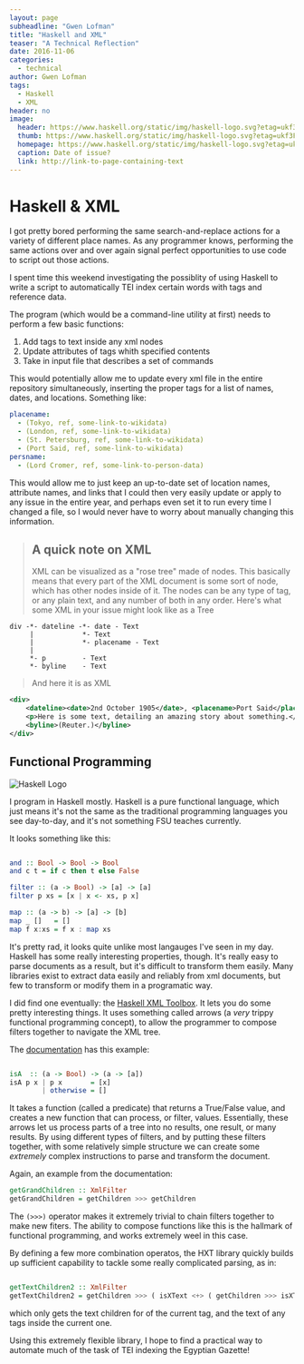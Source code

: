 ```yaml
---
layout: page
subheadline: "Gwen Lofman"
title: "Haskell and XML"
teaser: "A Technical Reflection"
date: 2016-11-06
categories:
  - technical
author: Gwen Lofman
tags:
  - Haskell
  - XML
header: no
image:
  header: https://www.haskell.org/static/img/haskell-logo.svg?etag=ukf3Fg7-
  thumb: https://www.haskell.org/static/img/haskell-logo.svg?etag=ukf3Fg7-
  homepage: https://www.haskell.org/static/img/haskell-logo.svg?etag=ukf3Fg7-
  caption: Date of issue?
  link: http://link-to-page-containing-text
---
```

# Haskell & XML

I got pretty bored performing the same search-and-replace actions for a variety of different place names.  As any programmer knows, performing the same actions over and over again signal perfect opportunities to use code to script out those actions.

I spent time this weekend investigating the possiblity of using Haskell to write a script to automatically TEI index certain words with tags and reference data.

The program (which would be a command-line utility at first) needs to perform a few basic functions:

1. Add tags to text inside any xml nodes
2. Update attributes of tags whith specified contents
3. Take in input file that describes a set of commands

This would potentially allow me to update every xml file in the entire repository simultaneously, inserting the proper tags for a list of names, dates, and locations.  Something like:

```yaml
placename:
  - (Tokyo, ref, some-link-to-wikidata)
  - (London, ref, some-link-to-wikidata)
  - (St. Petersburg, ref, some-link-to-wikidata)
  - (Port Said, ref, some-link-to-wikidata)
persname:
  - (Lord Cromer, ref, some-link-to-person-data)
```

This would allow me to just keep an up-to-date set of location names, attribute names, and links that I could then very easily update or apply to any issue in the entire year, and perhaps even set it to run every time I changed a file, so I would never have to worry about manually changing this information.

> ## A quick note on XML
> XML can be visualized as a "rose tree" made of nodes.  This basically means that every part of the XML document is some sort of node, which has other nodes inside of it.  The nodes can be any type of tag, or any plain text, and any number of both in any order.
> Here's what some XML in your issue might look like as a Tree
```
div -*- dateline -*- date - Text
     |            *- Text
     |            *- placename - Text
     |
     *- p         - Text
     *- byline    - Text
```
> And here it is as XML
```XML
<div>
    <dateline><date>2nd October 1905</date>, <placename>Port Said</placename></dateline>
    <p>Here is some text, detailing an amazing story about something.</p>
    <byline>(Reuter.)</byline>
</div>
```

## Functional Programming

![Haskell Logo](https://www.haskell.org/static/img/haskell-logo.svg?etag=ukf3Fg7-)

I program in Haskell mostly.  Haskell is a pure functional language, which just means it's not the same as the traditional programming languages you see day-to-day, and it's not something FSU teaches currently.

It looks something like this:

```Haskell

and :: Bool -> Bool -> Bool
and c t = if c then t else False

filter :: (a -> Bool) -> [a] -> [a]
filter p xs = [x | x <- xs, p x]

map :: (a -> b) -> [a] -> [b]
map _ []   = []
map f x:xs = f x : map xs

```

It's pretty rad, it looks quite unlike most langauges I've seen in my day.  Haskell has some really interesting properties, though.  It's really easy to parse documents as a result, but it's difficult to transform them easily.  Many libraries exist to extract data easily and reliably from xml documents, but few to transform or modify them in a programatic way.

I did find one eventually: the [Haskell XML Toolbox](https://wiki.haskell.org/HXT).  It lets you do some pretty interesting things.  It uses something called arrows (a _very_ trippy functional programming concept), to allow the programmer to compose filters together to navigate the XML tree.

The [documentation](https://wiki.haskell.org/HXT#The_concept_of_filters) has this example:

```Haskell

isA  :: (a -> Bool) -> (a -> [a])
isA p x | p x       = [x]
        | otherwise = []

```

It takes a function (called a predicate) that returns a True/False value, and creates a new function that can process, or filter, values.  Essentially, these arrows let us process parts of a tree into no results, one result, or many results.  By using different types of filters, and by putting these filters together, with some relatively simple structure we can create some _extremely_ complex instructions to parse and transform the document.


Again, an example from the documentation:

```Haskell
getGrandChildren :: XmlFilter
getGrandChildren = getChildren >>> getChildren
```

The `(>>>)` operator makes it extremely trivial to chain filters together to make new fiters.  The ability to compose functions like this is the hallmark of functional programming, and works extremely weel in this case.


By defining a few more combination operatos, the HXT library quickly builds up sufficient capability to tackle some really complicated parsing, as in:

```Haskell

getTextChildren2 :: XmlFilter
getTextChildren2 = getChildren >>> ( isXText <+> ( getChildren >>> isXText ) )

```

which only gets the text children for of the current tag, and the text of any tags inside the current one.

Using this extremely flexible library, I hope to find a practical way to automate much of the task of TEI indexing the Egyptian Gazette!
